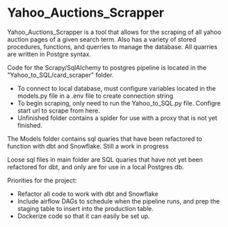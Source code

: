 # Yahoo_Auctions_Scrapper
Yahoo_Auctions_Scrapper is a tool that allows for the scraping of all yahoo auction pages of a given search term. Also has a variety of stored procedures, functions, and querries to manage the database. All quarries are written in Postgre syntax. 

Code for the Scrapy/SqlAlchemy to postgres pipeline is located in the "Yahoo_to_SQL/card_scraper" folder.
 - To connect to local database, must configure variables located in the models.py file in a .env file to create connection string
 - To begin scraping, only need to run the Yahoo_to_SQL.py file. Configre start url to scrape from here.
 - Unfinished folder contains a spider for use with a proxy that is not yet finished.

The Models folder contains sql quaries that have been refactored to function with dbt and Snowflake. Still a work in progress

Loose sql files in main folder are SQL quaries that have not yet been refactored for dbt, and only are for use in a local Postgres db. 

Priorities for the project:
- Refactor all code to work with dbt and Snowflake
- Include airflow DAGs to schedule when the pipeline runs, and prep the staging table to insert into the production table. 
- Dockerize code so that it can easily be set up. 
